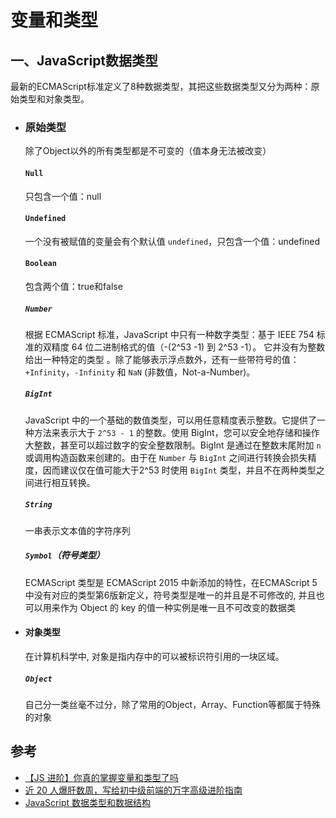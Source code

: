 # 变量和类型

## 一、JavaScript数据类型

最新的ECMAScript标准定义了8种数据类型，其把这些数据类型又分为两种：原始类型和对象类型。

* ### 原始类型

  除了Object以外的所有类型都是不可变的（值本身无法被改变）

  #### `Null`

  只包含一个值：null

  #### `Undefined`

  一个没有被赋值的变量会有个默认值 `undefined`，只包含一个值：undefined

  #### `Boolean`

  包含两个值：true和false

  ##### `Number`

  根据 ECMAScript 标准，JavaScript 中只有一种数字类型：基于 IEEE 754 标准的双精度 64 位二进制格式的值（-(2^53 -1) 到 2^53 -1）。 它并没有为整数给出一种特定的类型 。除了能够表示浮点数外，还有一些带符号的值：`+Infinity`，`-Infinity` 和 `NaN` (非数值，Not-a-Number)。

  ##### `BigInt`

  JavaScript 中的一个基础的数值类型，可以用任意精度表示整数。它提供了一种方法来表示大于 `2^53 - 1` 的整数。使用 BigInt，您可以安全地存储和操作大整数，甚至可以超过数字的安全整数限制。BigInt 是通过在整数末尾附加 `n `或调用构造函数来创建的。由于在 `Number` 与 `BigInt` 之间进行转换会损失精度，因而建议仅在值可能大于2^53 时使用 `BigInt` 类型，并且不在两种类型之间进行相互转换。

  ##### `String`

  一串表示文本值的字符序列

  ##### `Symbol`（符号类型）

  ECMAScript 类型是 ECMAScript 2015 中新添加的特性，在ECMAScript 5中没有对应的类型第6版新定义，符号类型是唯一的并且是不可修改的, 并且也可以用来作为 Object 的 key 的值一种实例是唯一且不可改变的数据类
* #### 对象类型

  在计算机科学中, 对象是指内存中的可以被标识符引用的一块区域。

  ##### `Object`

  自己分一类丝毫不过分，除了常用的Object，Array、Function等都属于特殊的对象

## 参考

* [【JS 进阶】你真的掌握变量和类型了吗](https://juejin.cn/post/6844903854882947080)
* [近 20 人爆肝数周，写给初中级前端的万字高级进阶指南](https://juejin.cn/post/7017645909483716615#heading-11)
* [JavaScript 数据类型和数据结构](https://developer.mozilla.org/zh-CN/docs/Web/JavaScript/Data_structures)
